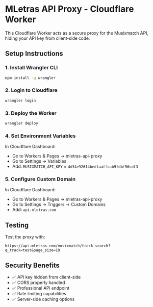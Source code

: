 # MLetras API Proxy - Cloudflare Worker

This Cloudflare Worker acts as a secure proxy for the Musixmatch API, hiding your API key from client-side code.

## Setup Instructions

### 1. Install Wrangler CLI
```bash
npm install -g wrangler
```

### 2. Login to Cloudflare
```bash
wrangler login
```

### 3. Deploy the Worker
```bash
wrangler deploy
```

### 4. Set Environment Variables
In Cloudflare Dashboard:
- Go to Workers & Pages → mletras-api-proxy
- Go to Settings → Variables
- Add: `MUSIXMATCH_API_KEY` = `4d54e92614bedfaaffcab9fdbf56cdf3`

### 5. Configure Custom Domain
In Cloudflare Dashboard:
- Go to Workers & Pages → mletras-api-proxy
- Go to Settings → Triggers → Custom Domains
- Add: `api.mletras.com`

## Testing

Test the proxy with:
```
https://api.mletras.com/musixmatch/track.search?q_track=test&page_size=10
```

## Security Benefits

- ✅ API key hidden from client-side
- ✅ CORS properly handled
- ✅ Professional API endpoint
- ✅ Rate limiting capabilities
- ✅ Server-side caching options
